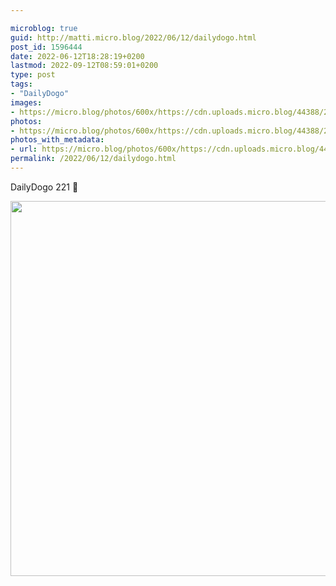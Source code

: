 ```yaml
---

microblog: true
guid: http://matti.micro.blog/2022/06/12/dailydogo.html
post_id: 1596444
date: 2022-06-12T18:28:19+0200
lastmod: 2022-09-12T08:59:01+0200
type: post
tags:
- "DailyDogo"
images:
- https://micro.blog/photos/600x/https://cdn.uploads.micro.blog/44388/2022/33d978e67e.jpg
photos:
- https://micro.blog/photos/600x/https://cdn.uploads.micro.blog/44388/2022/33d978e67e.jpg
photos_with_metadata:
- url: https://micro.blog/photos/600x/https://cdn.uploads.micro.blog/44388/2022/33d978e67e.jpg
permalink: /2022/06/12/dailydogo.html
---
```

DailyDogo 221 🐶

<img src="/media/uploads/2022/33d978e67e.jpg" width="600" height="600" alt="" />
